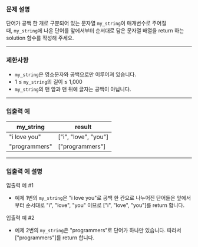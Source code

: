 ### **문제 설명**

단어가 공백 한 개로 구분되어 있는 문자열 `my_string`이 매개변수로 주어질 때, `my_string`에 나온 단어를 앞에서부터 순서대로 담은 문자열 배열을 return 하는 solution 함수를 작성해 주세요.

---

### 제한사항

- `my_string`은 영소문자와 공백으로만 이루어져 있습니다.
- 1 ≤ `my_string`의 길이 ≤ 1,000
- `my_string`의 맨 앞과 맨 뒤에 글자는 공백이 아닙니다.

---

### 입출력 예

| my_string | result |
| --- | --- |
| "i love you" | ["i", "love", "you"] |
| "programmers" | ["programmers"] |

---

### 입출력 예 설명

입출력 예 #1

- 예제 1번의 `my_string`은 "i love you"로 공백 한 칸으로 나누어진 단어들은 앞에서부터 순서대로 "i", "love", "you" 이므로 ["i", "love", "you"]를 return 합니다.

입출력 예 #2

- 예제 2번의 `my_string`은 "programmers"로 단어가 하나만 있습니다. 따라서 ["programmers"]를 return 합니다.